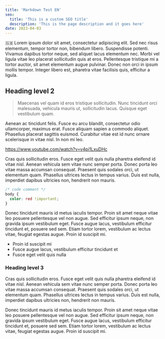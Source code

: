 ```yaml
---
title: 'Markdown Test EN'
seo:
  title: 'This is a custom SEO title'
  description: 'This is the page description and it goes here'
date: 2023-04-03
---
```


🇬🇧 Lorem ipsum dolor sit amet, consectetur adipiscing elit. Sed nec risus elementum, tempor tortor non, bibendum libero. Suspendisse potenti. Vivamus dapibus tortor neque, sed aliquet lacus elementum nec. Morbi vel ligula vitae leo placerat sollicitudin quis at eros. Pellentesque tristique mi a tortor auctor, sit amet elementum augue pulvinar. Donec non orci in ipsum mollis tempor. Integer libero est, pharetra vitae facilisis quis, efficitur a ligula.

## Heading level 2

> Maecenas vel quam id eros tristique sollicitudin. Nunc tincidunt orci malesuada, vehicula mauris ut, sollicitudin lacus. Quisque eget vestibulum quam. 

Aenean ac tincidunt felis. Fusce eu arcu blandit, consectetur odio ullamcorper, maximus erat. Fusce aliquam sapien a commodo aliquet. Phasellus placerat sagittis euismod. Curabitur vitae est id nunc ornare scelerisque in vitae nisl. In non mi leo.

https://www.youtube.com/watch?v=v4pi1LxuDHc

Cras quis sollicitudin eros. Fusce eget velit quis nulla pharetra eleifend id vitae nisl. Aenean vehicula sem vitae nunc semper porta. Donec porta leo vitae massa accumsan consequat. Praesent quis sodales orci, ut elementum quam. Phasellus ultrices lectus in tempus varius. Duis est nulla, imperdiet dapibus ultricies non, hendrerit non mauris.

```css
/* code comment */
body {
  color: red !important;
}
```

Donec tincidunt mauris id metus iaculis tempor. Proin sit amet neque vitae leo posuere pellentesque vel non augue. Sed efficitur ipsum neque, non gravida ipsum vestibulum eget. Fusce augue lacus, vestibulum efficitur tincidunt et, posuere sed sem. Etiam tortor lorem, vestibulum ac lectus vitae, feugiat egestas augue. Proin id suscipit mi.

* Proin id suscipit mi
* Fusce augue lacus, vestibulum efficitur tincidunt et
* Fusce eget velit quis nulla

### Heading level 3

Cras quis sollicitudin eros. Fusce eget velit quis nulla pharetra eleifend id vitae nisl. Aenean vehicula sem vitae nunc semper porta. Donec porta leo vitae massa accumsan consequat. Praesent quis sodales orci, ut elementum quam. Phasellus ultrices lectus in tempus varius. Duis est nulla, imperdiet dapibus ultricies non, hendrerit non mauris.

Donec tincidunt mauris id metus iaculis tempor. Proin sit amet neque vitae leo posuere pellentesque vel non augue. Sed efficitur ipsum neque, non gravida ipsum vestibulum eget. Fusce augue lacus, vestibulum efficitur tincidunt et, posuere sed sem. Etiam tortor lorem, vestibulum ac lectus vitae, feugiat egestas augue. Proin id suscipit mi.